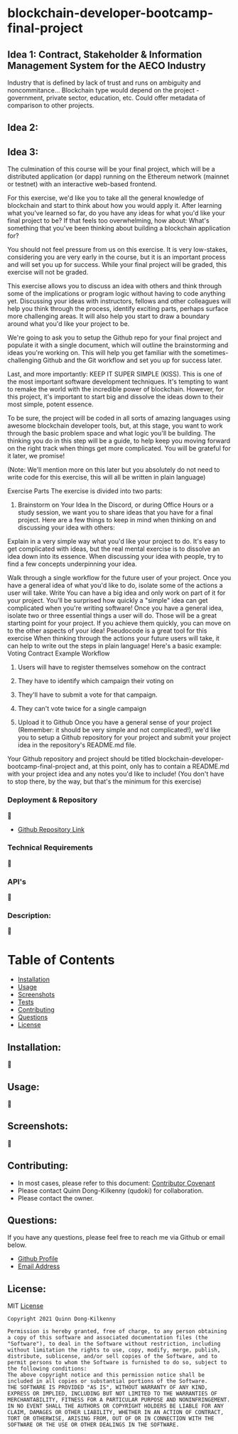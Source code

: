 # blockchain-developer-bootcamp-final-project

## Idea 1: Contract, Stakeholder & Information Management System for the AECO Industry
Industry that is defined by lack of trust and runs on ambiguity and noncommitance...
Blockchain type would depend on the project - government, private sector, education, etc.
Could offer metadata of comparison to other projects.
## Idea 2: 

## Idea 3: 




The culmination of this course will be your final project, which will be a distributed application (or dapp) running on the Ethereum network (mainnet or testnet) with an interactive web-based frontend.
 
For this exercise, we'd like you to take all the general knowledge of blockchain and start to think about how you would apply it. After learning what you've learned so far, do you have any ideas for what you'd like your final project to be? If that feels too overwhelming, how about: What's something that you've been thinking about building a blockchain application for? 

You should not feel pressure from us on this exercise. It is very low-stakes, considering you are very early in the course, but it is an important process and will set you up for success. While your final project will be graded, this exercise will not be graded. 

This exercise allows you to discuss an idea with others and think through some of the implications or program logic without having to code anything yet. Discussing your ideas with instructors, fellows and other colleagues will help you think through the process, identify exciting parts, perhaps surface more challenging areas. It will also help you start to draw a boundary around what you'd like your project to be.  

We're going to ask you to setup the Github repo for your final project and populate it with a single document, which will outline the brainstorming and ideas you're working on. This will help you get familiar with the sometimes-challenging Github and the Git workflow and set you up for success later.

Last, and more importantly: KEEP IT SUPER SIMPLE (KISS). This is one of the most important software development techniques. It's tempting to want to remake the world with the incredible power of blockchain. However, for this project, it's important to start big and dissolve the ideas down to their most simple, potent essence.

To be sure, the project will be coded in all sorts of amazing languages using awesome blockchain developer tools, but, at this stage, you want to work through the basic problem space and what logic you'll be building. The thinking you do in this step will be a guide, to help keep you moving forward on the right track when things get more complicated. You will be grateful for it later, we promise!

(Note: We'll mention more on this later but you absolutely do not need to write code for this exercise, this will all be written in plain language)

Exercise Parts
The exercise is divided into two parts:
1. Brainstorm on Your Idea In the Discord, or during Office Hours or a study session, we want you to share ideas that you have for a final project. Here are a few things to keep in mind when thinking on and discussing your idea with others:

Explain in a very simple way what you'd like your project to do. It's easy to get complicated with ideas, but the real mental exercise is to dissolve an idea down into its essence. When discussing your idea with people, try to find a few concepts underpinning your idea.

Walk through a single workflow for the future user of your project. Once you have a general idea of what you'd like to do, isolate some of the actions a user will take. Write
You can have a big idea and only work on part of it for your project. You'll be surprised how quickly a "simple" idea can get complicated when you're writing software! Once you have a general idea, isolate two or three essential things a user will do. Those will be a great starting point for your project. If you achieve them quickly, you can move on to the other aspects of your idea!
Pseudocode is a great tool for this exercise When thinking through the actions your future users will take, it can help to write out the steps in plain language! Here's a basic example:
Voting Contract Example Workflow

1. Users will have to register themselves somehow on the contract

2. They have to identify which campaign their voting on

3. They'll have to submit a vote for that campaign.

4. They can't vote twice for a single campaign 



2. Upload it to Github Once you have a general sense of your project (Remember: it should be very simple and not complicated!), we'd like you to setup a Github repository for your project and submit your project idea in the repository's README.md file. 

Your Github repository and project should be titled blockchain-developer-bootcamp-final-project and, at this point, only has to contain a README.md with your project idea and any notes you'd like to include! (You don't have to stop there, by the way, but that's the minimum for this exercise)









### Deployment & Repository
:construction:
- [Github Repository Link](https://github.com/qudoki/blockchain-developer-bootcamp-final-project)

### Technical Requirements
:construction:
<!-- * Javascript
* React.js
* JSX
* Express/Node.js
* MongoDB/Mongoose
* Node.js/Express
* Bootstrap
* Various NPM packages
* HTML5/CSS -->

### API's
:construction:
  
### Description: 
:construction:

# Table of Contents
- [Installation](https://github.com/qudoki/blockchain-developer-bootcamp-final-project/blob/main/README.md#installation)
- [Usage](https://github.com/qudoki/qudoki/blockchain-developer-bootcamp-final-project/blob/main/README.md#usage)
- [Screenshots](https://github.com/qudoki/blockchain-developer-bootcamp-final-project/blob/main/README.md#screenshots)
- [Tests](https://github.com/qudoki/blockchain-developer-bootcamp-final-project/blob/main/README.md#usage)
- [Contributing](https://github.com/qudoki/blockchain-developer-bootcamp-final-project/blob/main/README.md#contributions)
- [Questions](https://github.com/qudoki/blockchain-developer-bootcamp-final-project/blob/main/README.md#questions)
- [License](https://github.com/qudoki/blockchain-developer-bootcamp-final-project/blob/main/README.md#license)

## Installation:
:construction:

## Usage:
:construction:

## Screenshots:
:construction:
<!-- ![ScreenShot](./client/public/new.png) -->

## Contributing:
- In most cases, please refer to this document: [Contributor Covenant](https://www.contributor-covenant.org/) 
- Please contact Quinn Dong-Kilkenny (qudoki) for collaboration.
- Please contact the owner.

## Questions:
If you have any questions, please feel free to reach me via Github or email below.

- [Github Profile](https://github.com/qudoki)
- [Email Address](qdong327@gmail.com)

## License: 
MIT
[License](https://img.shields.io/badge/license-MIT-green")

    Copyright 2021 Quinn Dong-Kilkenny 

    Permission is hereby granted, free of charge, to any person obtaining a copy of this software and associated documentation files (the "Software"), to deal in the Software without restriction, including without limitation the rights to use, copy, modify, merge, publish, distribute, sublicense, and/or sell copies of the Software, and to permit persons to whom the Software is furnished to do so, subject to the following conditions:
    The above copyright notice and this permission notice shall be included in all copies or substantial portions of the Software.
    THE SOFTWARE IS PROVIDED "AS IS", WITHOUT WARRANTY OF ANY KIND, EXPRESS OR IMPLIED, INCLUDING BUT NOT LIMITED TO THE WARRANTIES OF MERCHANTABILITY, FITNESS FOR A PARTICULAR PURPOSE AND NONINFRINGEMENT. IN NO EVENT SHALL THE AUTHORS OR COPYRIGHT HOLDERS BE LIABLE FOR ANY CLAIM, DAMAGES OR OTHER LIABILITY, WHETHER IN AN ACTION OF CONTRACT, TORT OR OTHERWISE, ARISING FROM, OUT OF OR IN CONNECTION WITH THE SOFTWARE OR THE USE OR OTHER DEALINGS IN THE SOFTWARE.